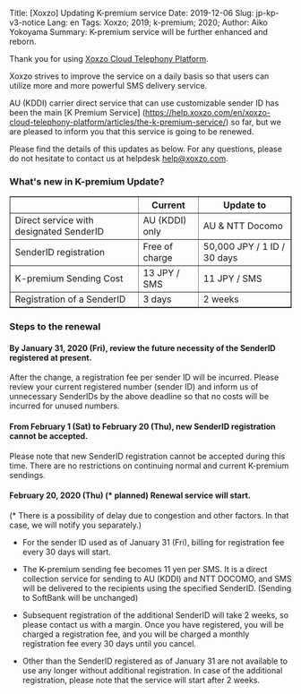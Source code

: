 Title: [Xoxzo] Updating K-premium service
Date: 2019-12-06
Slug: jp-kp-v3-notice
Lang: en
Tags: Xoxzo; 2019; k-premium; 2020;
Author: Aiko Yokoyama
Summary: K-premium service will be further enhanced and reborn.

Thank you for using [Xoxzo Cloud Telephony Platform](https://www.xoxzo.com/en/).

Xoxzo strives to improve the service on a daily basis so that users can utilize more and more powerful SMS delivery service.

AU (KDDI) carrier direct service that can use customizable sender ID has been the main
[K Premium Service] (https://help.xoxzo.com/en/xoxzo-cloud-telephony-platform/articles/the-k-premium-service/)
so far, but we are pleased to inform you that this service is going to be renewed.

Please find the details of this updates as below.
For any questions, please do not hesitate to contact us at helpdesk help@xoxzo.com.



### What's new in K-premium Update?

<div class="table-responsive">
  <table border="1" cellpadding="10" cellspacing="1">
    <tr>
      <th> </th>
      <th>Current</th>
      <th>Update to</th>
    </tr>
    <tr>
      <td>Direct service with designated SenderID</td>
      <td>AU (KDDI) only</td>
      <td>AU & NTT Docomo</td>
    </tr>
     <tr>
      <td>SenderID registration</td>
      <td>Free of charge</td>
      <td> 50,000 JPY / 1 ID / 30 days</td>
    </tr>
    <tr>
      <td>K-premium Sending Cost</td>
      <td>13 JPY / SMS</td>
      <td>11 JPY / SMS</td>
    </tr>
     <tr>
      <td>Registration of a SenderID</td>
      <td>3 days</td>
      <td>2 weeks</td>
    </tr>
  </table>
</div>

### Steps to the renewal

#### By January 31, 2020 (Fri), review the future necessity of the SenderID registered at present.

After the change, a registration fee per sender ID will be incurred. 
Please review your current registered number (sender ID) and inform us of unnecessary SenderIDs by the above deadline 
so that no costs will be incurred for unused numbers.

#### From February 1 (Sat) to February 20 (Thu), new SenderID registration cannot be accepted.

Please note that new SenderID registration cannot be accepted during this time. 
There are no restrictions on continuing normal and current K-premium sendings.

#### February 20, 2020 (Thu) (* planned) Renewal service will start.
(* There is a possibility of delay due to congestion and other factors. In that case, we will notify you separately.)

- For the sender ID used as of January 31 (Fri), billing for registration fee every 30 days will start.

- The K-premium sending fee becomes 11 yen per SMS. 
It is a direct collection service for sending to AU (KDDI) and NTT DOCOMO, 
and SMS will be delivered to the recipients using the specified SenderID. (Sending to SoftBank will be unchanged)

- Subsequent registration of the additional SenderID will take 2 weeks, so please contact us with a margin. 
Once you have registered, you will be charged a registration fee, and you will be charged a monthly registration fee 
every 30 days until you cancel.

- Other than the SenderID registered as of January 31 are not available to use any longer without additional registration.
In case of the additional registration, please note that the service will start after 2 weeks.
